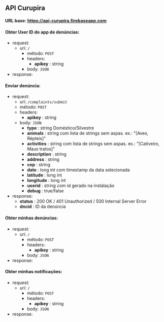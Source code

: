 ## API Curupira

#### URL base: https://api-curupira.firebaseapp.com

#### Obter User ID do app de denúncias:
- request:
  - uri: `/`
    - método: `POST`
    - headers: 
      - **apikey** : string
    - body: `JSON`
- response:

#### Enviar denúncia:
- request:
  - uri: `/complaints/submit`
  - método: `POST`
  - headers: 
    - **apikey** : string
  - body: `JSON`
    - **type** : string Doméstico/Silvestre
    - **animals** : string com lista de strings sem aspas. ex.: "[Aves, Répteis]"
    - **activities** : string com lista de strings sem aspas. ex.: "[Cativeiro, Maus tratos]"
    - **description** : string
    - **address** : string
    - **cep** : string
    - **date** : long int com timestamp da data selecionada
    - **latitude** : long int
    - **longitude** : long int
    - **userid** : string com id gerado na instalação
    - **debug** : true/false
- response:
  - **status** : 200 OK / 401 Unauthorized / 500 Internal Server Error
  - **dncid** : ID da denúncia
  
#### Obter minhas denúncias:
- request:
  - uri: `/`
    - método: `POST`
    - headers: 
      - **apikey** : string
    - body: `JSON`
- response:

#### Obter minhas notificações:
- request:
  - uri: `/`
    - método: `POST`
    - headers: 
      - **apikey** : string
    - body: `JSON`
- response:
